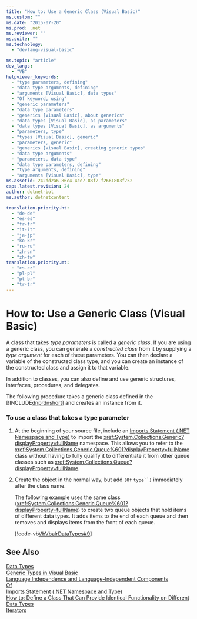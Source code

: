 ```yaml
---
title: "How to: Use a Generic Class (Visual Basic)"
ms.custom: ""
ms.date: "2015-07-20"
ms.prod: .net
ms.reviewer: ""
ms.suite: ""
ms.technology: 
  - "devlang-visual-basic"

ms.topic: "article"
dev_langs: 
  - "VB"
helpviewer_keywords: 
  - "type parameters, defining"
  - "data type arguments, defining"
  - "arguments [Visual Basic], data types"
  - "Of keyword, using"
  - "generic parameters"
  - "data type parameters"
  - "generics [Visual Basic], about generics"
  - "data types [Visual Basic], as parameters"
  - "data types [Visual Basic], as arguments"
  - "parameters, type"
  - "types [Visual Basic], generic"
  - "parameters, generic"
  - "generics [Visual Basic], creating generic types"
  - "data type arguments"
  - "parameters, data type"
  - "data type parameters, defining"
  - "type arguments, defining"
  - "arguments [Visual Basic], type"
ms.assetid: 242dd2a6-86c4-4ce7-83f2-f2661803f752
caps.latest.revision: 24
author: dotnet-bot
ms.author: dotnetcontent

translation.priority.ht: 
  - "de-de"
  - "es-es"
  - "fr-fr"
  - "it-it"
  - "ja-jp"
  - "ko-kr"
  - "ru-ru"
  - "zh-cn"
  - "zh-tw"
translation.priority.mt: 
  - "cs-cz"
  - "pl-pl"
  - "pt-br"
  - "tr-tr"
---
```

# How to: Use a Generic Class (Visual Basic)
A class that takes *type parameters* is called a *generic class*. If you are using a generic class, you can generate a *constructed class* from it by supplying a *type argument* for each of these parameters. You can then declare a variable of the constructed class type, and you can create an instance of the constructed class and assign it to that variable.  
  
 In addition to classes, you can also define and use generic structures, interfaces, procedures, and delegates.  
  
 The following procedure takes a generic class defined in the [!INCLUDE[dnprdnshort](~/includes/dnprdnshort-md.md)] and creates an instance from it.  
  
### To use a class that takes a type parameter  
  
1.  At the beginning of your source file, include an [Imports Statement (.NET Namespace and Type)](../../../../visual-basic/language-reference/statements/imports-statement-net-namespace-and-type.md) to import the <xref:System.Collections.Generic?displayProperty=fullName> namespace. This allows you to refer to the <xref:System.Collections.Generic.Queue%601?displayProperty=fullName> class without having to fully qualify it to differentiate it from other queue classes such as <xref:System.Collections.Queue?displayProperty=fullName>.  
  
2.  Create the object in the normal way, but add `(Of` `type``)` immediately after the class name.  
  
     The following example uses the same class (<xref:System.Collections.Generic.Queue%601?displayProperty=fullName>) to create two queue objects that hold items of different data types. It adds items to the end of each queue and then removes and displays items from the front of each queue.  
  
     [!code-vb[VbVbalrDataTypes#9](../../../../visual-basic/language-reference/data-types/codesnippet/VisualBasic/how-to-use-a-generic-class_1.vb)]  
  
## See Also  
 [Data Types](../../../../visual-basic/programming-guide/language-features/data-types/index.md)   
 [Generic Types in Visual Basic](../../../../visual-basic/programming-guide/language-features/data-types/generic-types.md)   
 [Language Independence and Language-Independent Components](https://msdn.microsoft.com/library/12a7a7h3)   
 [Of](../../../../visual-basic/language-reference/statements/of-clause.md)   
 [Imports Statement (.NET Namespace and Type)](../../../../visual-basic/language-reference/statements/imports-statement-net-namespace-and-type.md)   
 [How to: Define a Class That Can Provide Identical Functionality on Different Data Types](../../../../visual-basic/programming-guide/language-features/data-types/how-to-define-a-class-that-can-provide-identical-functionality.md)   
 [Iterators](http://msdn.microsoft.com/library/f45331db-d595-46ec-9142-551d3d1eb1a7)
